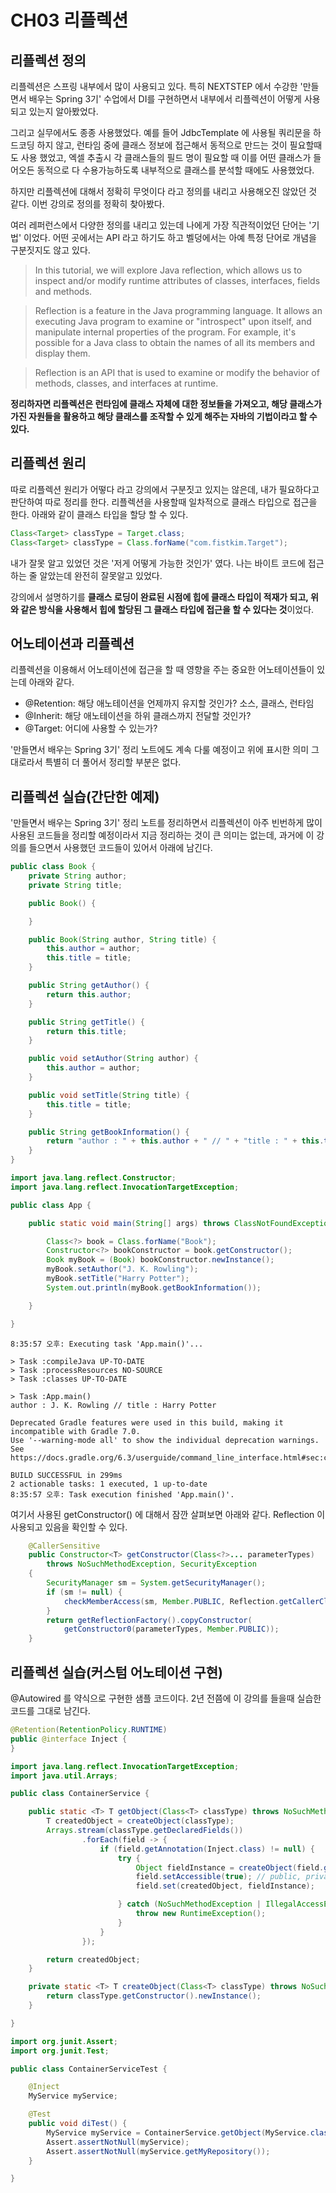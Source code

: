 # CH03 리플렉션

## 리플렉션 정의

리플렉션은 스프링 내부에서 많이 사용되고 있다. 특히 NEXTSTEP 에서 수강한 '만들면서 배우는 Spring 3기' 수업에서 DI를 구현하면서 내부에서 리플렉션이 어떻게 사용되고 있는지 알아봤었다.

그리고 실무에서도 종종 사용했었다. 예를 들어 JdbcTemplate 에 사용될 쿼리문을 하드코딩 하지 않고, 런타임 중에 클래스 정보에 접근해서 동적으로 만드는 것이 필요할때도 사용 했었고, 엑셀 추출시 각 클래스들의 필드 명이 필요할 때 이를 어떤 클래스가 들어오든 동적으로 다 수용가능하도록 내부적으로 클래스를 분석할 때에도 사용했었다.

하지만 리플렉션에 대해서 정확히 무엇이다 라고 정의를 내리고 사용해오진 않았던 것 같다. 이번 강의로 정의를 정확히 찾아봤다.

여러 레퍼런스에서 다양한 정의를 내리고 있는데 나에게 가장 직관적이었던 단어는 '기법' 이었다. 어떤 곳에서는 API 라고 하기도 하고 벨덩에서는 아예 특정 단어로 개념을 구분짓지도 않고 있다.

> In this tutorial, we will explore Java reflection, which allows us to inspect and/or modify runtime attributes of classes, interfaces, fields and methods.

> Reflection is a feature in the Java programming language. It allows an executing Java program to examine or "introspect" upon itself, and manipulate internal properties of the program. For example, it's possible for a Java class to obtain the names of all its members and display them.

> Reflection is an API that is used to examine or modify the behavior of methods, classes, and interfaces at runtime.

**정리하자면 리플렉션은 런타임에 클래스 자체에 대한 정보들을 가져오고, 해당 클래스가 가진 자원들을 활용하고 해당 클래스를 조작할 수 있게 해주는 자바의 기법이라고 할 수 있다.**

## 리플렉션 원리

따로 리플렉션 원리가 어떻다 라고 강의에서 구분짓고 있지는 않은데, 내가 필요하다고 판단하여 따로 정리를 한다. 리플렉션을 사용할때 일차적으로 클래스 타입으로 접근을 한다. 아래와 같이 클래스 타입을 할당 할 수 있다.

```java
Class<Target> classType = Target.class;
Class<Target> classType = Class.forName("com.fistkim.Target");
```

내가 잘못 알고 있었던 것은 '저게 어떻게 가능한 것인가' 였다. 나는 바이트 코드에 접근하는 줄 알았는데 완전히 잘못알고 있었다.

강의에서 설명하기를 **클래스 로딩이 완료된 시점에 힙에 클래스 타입이 적재가 되고, 위와 같은 방식을 사용해서 힙에 할당된 그 클래스 타입에 접근을 할 수 있다는 것**이었다.

## 어노테이션과 리플렉션

리플렉션을 이용해서 어노테이션에 접근을 할 때 영향을 주는 중요한 어노테이션들이 있는데 아래와 같다.

* @Retention: 해당 애노테이션을 언제까지 유지할 것인가? 소스, 클래스, 런타임
* @Inherit: 해당 애노테이션을 하위 클래스까지 전달할 것인가?
* @Target: 어디에 사용할 수 있는가?

'만들면서 배우는 Spring 3기' 정리 노트에도 계속 다룰 예정이고 위에 표시한 의미 그대로라서 특별히 더 풀어서 정리할 부분은 없다.

## 리플렉션 실습(간단한 예제)

'만들면서 배우는 Spring 3기' 정리 노트를 정리하면서 리플렉션이 아주 빈번하게 많이 사용된 코드들을 정리할 예정이라서 지금 정리하는 것이 큰 의미는 없는데, 과거에 이 강의를 들으면서 사용했던 코드들이 있어서 아래에 남긴다.

```java
public class Book {
    private String author;
    private String title;

    public Book() {

    }

    public Book(String author, String title) {
        this.author = author;
        this.title = title;
    }

    public String getAuthor() {
        return this.author;
    }

    public String getTitle() {
        return this.title;
    }

    public void setAuthor(String author) {
        this.author = author;
    }

    public void setTitle(String title) {
        this.title = title;
    }

    public String getBookInformation() {
        return "author : " + this.author + " // " + "title : " + this.title;
    }
}
```

```java
import java.lang.reflect.Constructor;
import java.lang.reflect.InvocationTargetException;

public class App {

    public static void main(String[] args) throws ClassNotFoundException, NoSuchMethodException, IllegalAccessException, InvocationTargetException, InstantiationException {

        Class<?> book = Class.forName("Book");
        Constructor<?> bookConstructor = book.getConstructor();
        Book myBook = (Book) bookConstructor.newInstance();
        myBook.setAuthor("J. K. Rowling");
        myBook.setTitle("Harry Potter");
        System.out.println(myBook.getBookInformation());

    }

}
```

```
8:35:57 오후: Executing task 'App.main()'...

> Task :compileJava UP-TO-DATE
> Task :processResources NO-SOURCE
> Task :classes UP-TO-DATE

> Task :App.main()
author : J. K. Rowling // title : Harry Potter

Deprecated Gradle features were used in this build, making it incompatible with Gradle 7.0.
Use '--warning-mode all' to show the individual deprecation warnings.
See https://docs.gradle.org/6.3/userguide/command_line_interface.html#sec:command_line_warnings

BUILD SUCCESSFUL in 299ms
2 actionable tasks: 1 executed, 1 up-to-date
8:35:57 오후: Task execution finished 'App.main()'.
```

여기서 사용된 getConstructor() 에 대해서 잠깐 살펴보면 아래와 같다. Reflection 이 사용되고 있음을 확인할 수 있다.

```java
    @CallerSensitive
    public Constructor<T> getConstructor(Class<?>... parameterTypes)
        throws NoSuchMethodException, SecurityException
    {
        SecurityManager sm = System.getSecurityManager();
        if (sm != null) {
            checkMemberAccess(sm, Member.PUBLIC, Reflection.getCallerClass(), true);
        }
        return getReflectionFactory().copyConstructor(
            getConstructor0(parameterTypes, Member.PUBLIC));
    }
```

## 리플렉션 실습(커스텀 어노테이션 구현)

@Autowired 를 약식으로 구현한 샘플 코드이다. 2년 전쯤에 이 강의를 들을때 실습한 코드를 그대로 남긴다.

```java
@Retention(RetentionPolicy.RUNTIME)
public @interface Inject {
}
```

```java
import java.lang.reflect.InvocationTargetException;
import java.util.Arrays;

public class ContainerService {

    public static <T> T getObject(Class<T> classType) throws NoSuchMethodException, IllegalAccessException, InvocationTargetException, InstantiationException {
        T createdObject = createObject(classType);
        Arrays.stream(classType.getDeclaredFields())
                .forEach(field -> {
                    if (field.getAnnotation(Inject.class) != null) {
                        try {
                            Object fieldInstance = createObject(field.getType());
                            field.setAccessible(true); // public, private 무관하게 set 이 가능하도록 처리
                            field.set(createdObject, fieldInstance);

                        } catch (NoSuchMethodException | IllegalAccessException | InvocationTargetException | InstantiationException e) {
                            throw new RuntimeException();
                        }
                    }
                });

        return createdObject;
    }

    private static <T> T createObject(Class<T> classType) throws NoSuchMethodException, IllegalAccessException, InvocationTargetException, InstantiationException {
        return classType.getConstructor().newInstance();
    }

}
```

```java
import org.junit.Assert;
import org.junit.Test;

public class ContainerServiceTest {

    @Inject
    MyService myService;

    @Test
    public void diTest() {
        MyService myService = ContainerService.getObject(MyService.class);
        Assert.assertNotNull(myService);
        Assert.assertNotNull(myService.getMyRepository());
    }

}
```
